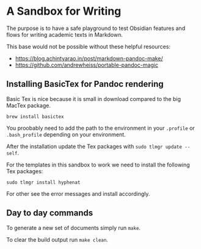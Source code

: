 # A Sandbox for Writing

The purpose is to have a safe playground to test Obsidian features and flows for writing academic texts in Markdown.

This base would not be possible without these helpful resources:

- https://blog.achintyarao.in/post/markdown-pandoc-make/
- https://github.com/andrewheiss/portable-pandoc-magic

## Installing BasicTex for Pandoc rendering

Basic Tex is nice because it is small in download compared to the big MacTex package.

`brew install basictex`

You proobably need to add the path to the environment in your `.profile` or `.bash_profile` depending on your environment.

After the installation update the Tex packages with `sudo tlmgr update --self`.

For the templates in this sandbox to work we need to install the following Tex packages:

```
sudo tlmgr install hyphenat
```

For other see the error messages and install accordingly.


## Day to day commands

To generate a new set of documents simply run `make`.

To clear the build output run `make clean`.

